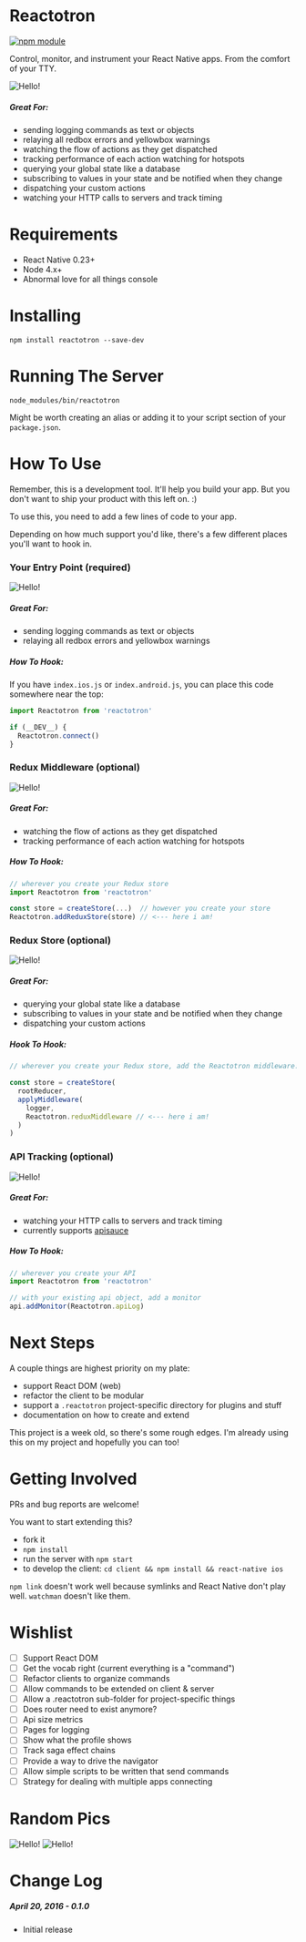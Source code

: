 # Reactotron

[![npm module](https://badge.fury.io/js/reactotron.svg)](https://www.npmjs.org/package/reactotron)

Control, monitor, and instrument your React Native apps.  From the comfort of your TTY.

<img src='./images/Reactotron.gif' alt="Hello!" />

##### Great For:

* sending logging commands as text or objects
* relaying all redbox errors and yellowbox warnings
* watching the flow of actions as they get dispatched
* tracking performance of each action watching for hotspots
* querying your global state like a database
* subscribing to values in your state and be notified when they change
* dispatching your custom actions
* watching your HTTP calls to servers and track timing

# Requirements

* React Native 0.23+
* Node 4.x+
* Abnormal love for all things console


# Installing

`npm install reactotron --save-dev`


# Running The Server

`node_modules/bin/reactotron`

Might be worth creating an alias or adding it to your script section of your `package.json`.


# How To Use

Remember, this is a development tool.  It'll help you build your app.  But you don't want to ship
your product with this left on.  :)

To use this, you need to add a few lines of code to your app.

Depending on how much support you'd like, there's a few different places you'll want to hook in.

### Your Entry Point (required)

<img src='./images/Yellowbox.jpg' alt="Hello!" />

##### Great For:

* sending logging commands as text or objects
* relaying all redbox errors and yellowbox warnings

##### How To Hook:

If you have `index.ios.js` or `index.android.js`, you can place this code somewhere near the top:

```js
import Reactotron from 'reactotron'

if (__DEV__) {
  Reactotron.connect()
}
```

### Redux Middleware (optional)

<img src='./images/ReduxActions.jpg' alt="Hello!" />

##### Great For:

* watching the flow of actions as they get dispatched
* tracking performance of each action watching for hotspots

##### How To Hook:

```js
// wherever you create your Redux store
import Reactotron from 'reactotron'

const store = createStore(...)  // however you create your store
Reactotron.addReduxStore(store) // <--- here i am!
```

### Redux Store (optional)

<img src='./images/ReduxSubscriptions.jpg' alt="Hello!" />

##### Great For:

* querying your global state like a database
* subscribing to values in your state and be notified when they change
* dispatching your custom actions

##### Hook To Hook:

```js
// wherever you create your Redux store, add the Reactotron middleware:

const store = createStore(
  rootReducer,
  applyMiddleware(
    logger,
    Reactotron.reduxMiddleware // <--- here i am!
  )
)

```

### API Tracking (optional)

<img src='./images/Api.jpg' alt="Hello!" />

##### Great For:

* watching your HTTP calls to servers and track timing
* currently supports [apisauce](https://github.com/skellock/apisauce)

##### How To Hook:

```js
// wherever you create your API
import Reactotron from 'reactotron'

// with your existing api object, add a monitor
api.addMonitor(Reactotron.apiLog)
```


# Next Steps

A couple things are highest priority on my plate:

* support React DOM (web)
* refactor the client to be modular
* support a `.reactotron` project-specific directory for plugins and stuff
* documentation on how to create and extend

This project is a week old, so there's some rough edges.  I'm already using this on my project and hopefully you can too!


# Getting Involved

PRs and bug reports are welcome!

You want to start extending this?

* fork it
* `npm install`
* run the server with `npm start`
* to develop the client: `cd client && npm install && react-native ios`

`npm link` doesn't work well because symlinks and React Native don't play well.  `watchman` doesn't like them.


# Wishlist

* [ ] Support React DOM
* [ ] Get the vocab right (current everything is a "command")
* [ ] Refactor clients to organize commands
* [ ] Allow commands to be extended on client & server
* [ ] Allow a .reactotron sub-folder for project-specific things
* [ ] Does router need to exist anymore?
* [ ] Api size metrics
* [ ] Pages for logging
* [ ] Show what the profile shows
* [ ] Track saga effect chains
* [ ] Provide a way to drive the navigator
* [ ] Allow simple scripts to be written that send commands
* [ ] Strategy for dealing with multiple apps connecting

# Random Pics


<img src='./images/MainInterface.jpg' alt="Hello!" />

<img src='./images/Dispatch.jpg' alt="Hello!" />

# Change Log

##### April 20, 2016 - 0.1.0

* Initial release
